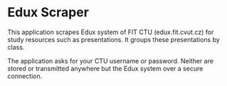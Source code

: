 # Edux Scraper

This application scrapes Edux system of FIT CTU (edux.fit.cvut.cz) for study resources such as presentations. It groups these presentations
by class.

The application asks for your CTU username or password. Neither are stored or transmitted anywhere but the
Edux system over a secure connection.
